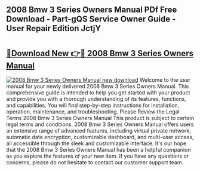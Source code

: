 ## 2008 Bmw 3 Series Owners Manual PDf Free Download - Part-gQS Service Owner Guide - User Repair Edition JctjY

# <h2><a href="http://bc32342.oget.top/?id=2008+Bmw+3+Series+Owners+Manual">🔗Download New 👉🔴 2008 Bmw 3 Series Owners Manual</a></h2>

[![2008 Bmw 3 Series Owners Manual new download](https://i.imgur.com/5g1atiW.png)](http://bc32342.oget.top/?id=2008+Bmw+3+Series+Owners+Manual)
Welcome to the user manual for your newly delivered 2008 Bmw 3 Series Owners Manual. This comprehensive guide is intended to help you get started with your product and provide you with a thorough understanding of its features, functions, and capabilities. You will find step-by-step instructions for installation, operation, maintenance, and troubleshooting. Please Review the Legal Terms 2008 Bmw 3 Series Owners Manual This product is subject to certain legal terms and conditions. 2008 Bmw 3 Series Owners Manual offers users an extensive range of advanced features, including virtual private network, automatic data encryption, customizable dashboard, and multi-user access, all accessible through the sleek and customizable interface. It's our hope that the 2008 Bmw 3 Series Owners Manual has been a helpful companion as you explore the features of your new item. If you have any questions or concerns, please do not hesitate to contact our customer support team.

